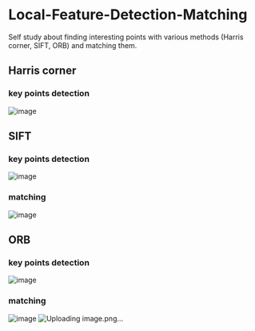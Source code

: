 # Local-Feature-Detection-Matching
Self study about finding interesting points with various methods (Harris corner, SIFT, ORB) and matching them.

## Harris corner
### key points detection
![image](https://github.com/user-attachments/assets/78c4a100-4d60-4355-9ecf-c208db16b121)

## SIFT
### key points detection
![image](https://github.com/user-attachments/assets/4cbb9ac3-7935-43e7-a750-db3d91a12944)
### matching
![image](https://github.com/user-attachments/assets/2bcb52f1-fffb-47fa-8a3c-c2ce2360b71b)


## ORB
### key points detection
![image](https://github.com/user-attachments/assets/79434326-b5f6-44d5-9cc4-a1536d0a83b7)

### matching
![image](https://github.com/user-attachments/assets/7656dd91-8c5a-41fc-8233-d05a90a0cf31)
![Uploading image.png…]()


